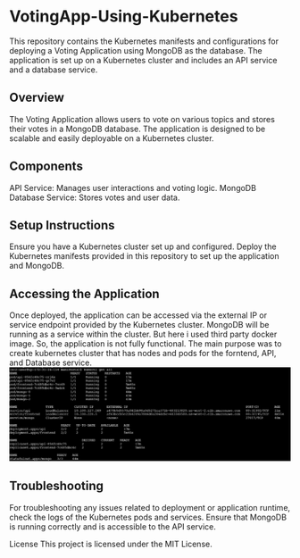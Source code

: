 # VotingApp-Using-Kubernetes

This repository contains the Kubernetes manifests and configurations for deploying a Voting Application using MongoDB as the database. The application is set up on a Kubernetes cluster and includes an API service and a database service.

<h2>Overview</h2>
The Voting Application allows users to vote on various topics and stores their votes in a MongoDB database. The application is designed to be scalable and easily deployable on a Kubernetes cluster.

<h2>Components</h2>
API Service: Manages user interactions and voting logic.
MongoDB Database Service: Stores votes and user data.

<h2>Setup Instructions</h2>
Ensure you have a Kubernetes cluster set up and configured.
Deploy the Kubernetes manifests provided in this repository to set up the application and MongoDB.

<h2>Accessing the Application</h2>
Once deployed, the application can be accessed via the external IP or service endpoint provided by the Kubernetes cluster. MongoDB will be running as a service within the cluster.
But here i used third party docker image. So, the application is not fully functional. The main purpose was to create kubernetes cluster that has nodes and pods for the forntend, API, and Database service.
<img src="VotingAppKube-Output.jpg" alt="The pods available">

<h2>Troubleshooting</h2>
For troubleshooting any issues related to deployment or application runtime, check the logs of the Kubernetes pods and services. Ensure that MongoDB is running correctly and is accessible to the API service.

License
This project is licensed under the MIT License.

